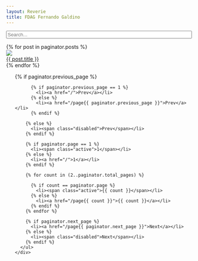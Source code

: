 ```yaml
---
layout: Reverie
title: FDAG Fernando Galdino
---
```


<div class="row-fluid">
  <div class="col-lg-12 text-center">
    <div class="form-group">
      <form action="/search/" method="get">
        <input type="text" id="search_box" placeholder="Search..." name="query" class="form-control" style="width:100%">
      </form>
    </div>
  </div>
</div>

<div class="gallery">
  {% for post in paginator.posts %}
  <div class="item">
    <a class="item-inner" href="{{ post.url }}">
      <div class="item-image"><img src="/thumbnails/{{ post.thumbnail }}"></div>
      <div class="item-name">{{ post.title }}</div>
    </a>
  </div>
  {% endfor %}
</div>

<!-- Pager -->

<div class="row-fluid">
  <div class="span12">
    <div class="pagination">
      <ul>
        {% if paginator.previous_page %}

          {% if paginator.previous_page == 1 %}
            <li><a href="/">Prev</a></li>
          {% else %}
            <li><a href="/page{{ paginator.previous_page }}">Prev</a></li>
          {% endif %}

        {% else %}
          <li><span class="disabled">Prev</span></li>
        {% endif %}

        {% if paginator.page == 1 %}
          <li><span class="active">1</span></li>
        {% else %}
          <li><a href="/">1</a></li>
        {% endif %}

        {% for count in (2..paginator.total_pages) %}

          {% if count == paginator.page %}
            <li><span class="active">{{ count }}</span></li>
          {% else %}
            <li><a href="/page{{ count }}">{{ count }}</a></li>
          {% endif %}
        {% endfor %}

        {% if paginator.next_page %}
          <li><a href="/page{{ paginator.next_page }}">Next</a></li>
        {% else %}
          <li><span class="disabled">Next</span></li>
        {% endif %}
      </ul>
    </div>
  </div>
</div>
